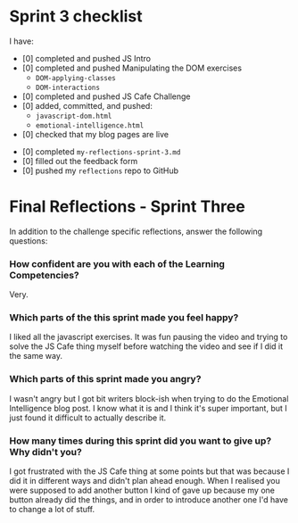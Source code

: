 # Sprint 3 checklist

I have:

- [0] completed and pushed JS Intro
- [0] completed and pushed Manipulating the DOM exercises
  - `DOM-applying-classes`
  - `DOM-interactions`
- [0] completed and pushed JS Cafe Challenge
- [0] added, committed, and pushed:
  - `javascript-dom.html`
  - `emotional-intelligence.html`
- [0] checked that my blog pages are live
<!-- - [1] practiced Conscious Listening (Listening and Looping) with a partner -->
- [0] completed `my-reflections-sprint-3.md`
- [0] filled out the feedback form
- [0] pushed my `reflections` repo to GitHub

# Final Reflections - Sprint Three

In addition to the challenge specific reflections, answer the following questions:

### How confident are you with each of the Learning Competencies?

Very.

### Which parts of the this sprint made you feel happy?

I liked all the javascript exercises. It was fun pausing the video and trying to solve the JS Cafe thing myself before watching the video and see if I did it the same way.

### Which parts of this sprint made you angry?

I wasn't angry but I got bit writers block-ish when trying to do the Emotional Intelligence blog post. I know what it is and I think it's super important, but I just found it difficult to actually describe it.

### How many times during this sprint did you want to give up? Why didn't you?

I got frustrated with the JS Cafe thing at some points but that was because I did it in different ways and didn't plan ahead enough. When I realised you were supposed to add another button I kind of gave up because my one button already did the things, and in order to introduce another one I'd have to change a lot of stuff.
